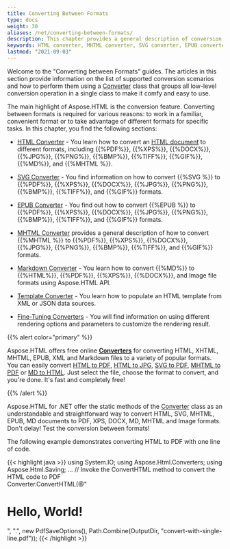 ```yaml
---
title: Converting Between Formats
type: docs
weight: 30
aliases: /net/converting-between-formats/
description: This chapter provides a general description of conversion features of Aspose.HTML .NET. You find out how to convert HTML, SVG, MHTML, EPUB, MD documents to PDF, XPS, DOCX, MD, MHTML and Image formats using Aspose.HTML API. 
keywords: HTML converter, MHTML converter, SVG converter, EPUB converter, Markdown converter, html to pdf, html to jpg, svg to png, mhtml to pdf, md to html.
lastmod: "2021-09-03"
---
```


Welcome to the "Converting between Formats" guides. The articles in this section provide information on the list of supported conversion scenarios and how to perform them using a [Converter](https://apireference.aspose.com/net/html/aspose.html.converters/converter) class that groups all low-level conversion operation in a single class to make it comfy and easy to use.

The main highlight of Aspose.HTML is the conversion feature. Converting between formats is required for various reasons: to work in a familiar, convenient format or to take advantage of different formats for specific tasks. In this chapter, you find the following sections: 

 - [HTML Converter](/net/converting-between-formats/html-converter/) - You learn how to convert an [HTML document](https://apireference.aspose.com/net/html/aspose.html/htmldocument) to different formats, including {{%PDF%}}, {{%XPS%}}, {{%DOCX%}}, {{%JPG%}}, {{%PNG%}}, {{%BMP%}}, {{%TIFF%}}, {{%GIF%}}, {{%MD%}}, and {{%MHTML %}}.

 - [SVG Converter](/net/converting-between-formats/svg-converter/)  - You find information on how to convert {{%SVG %}} to {{%PDF%}}, {{%XPS%}}, {{%DOCX%}}, {{%JPG%}}, {{%PNG%}}, {{%BMP%}}, {{%TIFF%}}, and {{%GIF%}} formats.

 - [EPUB Converter](/net/converting-between-formats/epub-converter/)  - You find out how to convert {{%EPUB %}} to {{%PDF%}}, {{%XPS%}}, {{%DOCX%}}, {{%JPG%}}, {{%PNG%}}, {{%BMP%}}, {{%TIFF%}}, and {{%GIF%}} formats.

 - [MHTML Converter](/net/converting-between-formats/mhtml-converter/) provides a general description of how to convert {{%MHTML %}} to {{%PDF%}}, {{%XPS%}}, {{%DOCX%}}, {{%JPG%}}, {{%PNG%}}, {{%BMP%}}, {{%TIFF%}}, and {{%GIF%}} formats.

 - [Markdown Converter](/net/converting-between-formats/markdown-converter/) - You learn how to convert {{%MD%}} to {{%HTML%}}, {{%PDF%}}, {{%XPS%}}, {{%DOCX%}}, and Image file formats using Aspose.HTML API.

 - [Template Converter](/net/converting-between-formats/html-template/) - You learn how to populate an HTML template from XML or JSON data sources.

 - [Fine-Tuning Converters](/net/converting-between-formats/fine-tuning-converters/) - You will find information on using different rendering options and parameters to customize the rendering result.

{{% alert color="primary" %}} 

Aspose.HTML offers free online [**Converters**](https://products.aspose.app/html/en/conversion) for converting HTML, XHTML, MHTML, EPUB, XML and Markdown files to a variety of popular formats.  You can easily convert  [HTML to PDF](https://products.aspose.app/html/en/conversion/html-to-pdf), [HTML to JPG](https://products.aspose.app/html/en/conversion/html-to-jpg), [SVG to PDF](https://products.aspose.app/svg/en/conversion/svg-to-pdf), [MHTML to PDF](https://products.aspose.app/html/en/conversion/mhtml-to-pdf) or [MD to HTML](https://products.aspose.app/html/en/conversion/md-to-html). Just select the file, choose the format to convert, and you're done. It's fast and completely free!

{{% /alert %}} 



Aspose.HTML for .NET offer the static methods of the [Converter](https://apireference.aspose.com/net/html/aspose.html.converters/converter) class  as an understandable and straightforward way to convert HTML, SVG, MHTML, EPUB, MD documents to PDF, XPS, DOCX, MD, MHTML and Image formats. Don't delay! Test the conversion between formats!

The following example demonstrates converting HTML to PDF with one line of code.

{{< highlight java >}}
using System.IO;
using Aspose.Html.Converters;
using Aspose.Html.Saving;
...
     // Invoke the ConvertHTML method to convert the HTML code to PDF           
     Converter.ConvertHTML(@"<h1>Hello, World!</h1>", ".", new PdfSaveOptions(), Path.Combine(OutputDir, "convert-with-single-line.pdf"));
{{< /highlight >}}



